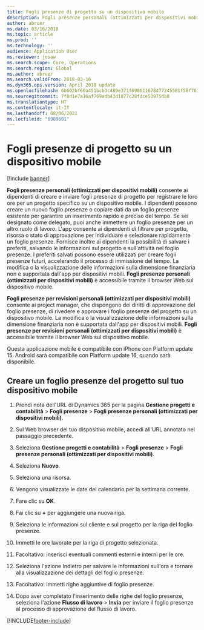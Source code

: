 ```yaml
---
title: Fogli presenze di progetto su un dispositivo mobile
description: Fogli presenze personali (ottimizzati per dispositivi mobili) consente ai dipendenti di creare e inviare fogli presenze di progetto per registrare le loro ore per un progetto specifico su un dispositivo mobile.
author: abruer
ms.date: 03/16/2018
ms.topic: article
ms.prod: ''
ms.technology: ''
audience: Application User
ms.reviewer: josaw
ms.search.scope: Core, Operations
ms.search.region: Global
ms.author: abruer
ms.search.validFrom: 2018-03-16
ms.dyn365.ops.version: April 2018 update
ms.openlocfilehash: 6b602bf60a451bcb3c489e371f698611678477245581f58f76145a4b846c7b8a
ms.sourcegitcommit: 7f8d1e7a16af769adb43d1877c28fdce53975db8
ms.translationtype: HT
ms.contentlocale: it-IT
ms.lasthandoff: 08/06/2021
ms.locfileid: "6989601"
---
```

# <a name="project-timesheets-on-a-mobile-device"></a>Fogli presenze di progetto su un dispositivo mobile

[!include [banner](../includes/banner.md)]

**Fogli presenze personali (ottimizzati per dispositivi mobili)** consente ai dipendenti di creare e inviare fogli presenze di progetto per registrare le loro ore per un progetto specifico su un dispositivo mobile. I dipendenti possono creare un nuovo foglio presenze o copiare dati da un foglio presenze esistente per garantire un inserimento rapido e preciso del tempo. Se sei designato come delegato, puoi anche immettere un foglio presenze per un altro ruolo di lavoro. L'app consente ai dipendenti di filtrare per progetto, risorsa o stato di approvazione per individuare e selezionare rapidamente un foglio presenze. Fornisce inoltre ai dipendenti la possibilità di salvare i preferiti, salvando le informazioni sul progetto e sull'attività nel foglio presenze. I preferiti salvati possono essere utilizzati per creare fogli presenze futuri, accelerando il processo di immissione del tempo. La modifica o la visualizzazione delle informazioni sulla dimensione finanziaria non è supportata dall'app per dispositivi mobili. **Fogli presenze personali (ottimizzati per dispositivi mobili)** è accessibile tramite il browser Web sul dispositivo mobile.

**Fogli presenze per revisioni personali (ottimizzati per dispositivi mobili)** consente ai project manager, che dispongono dei diritti di approvazione del foglio presenze, di rivedere e approvare i foglio presenze del progetto su un dispositivo mobile. La modifica o la visualizzazione delle informazioni sulla dimensione finanziaria non è supportata dall'app per dispositivi mobili. **Fogli presenze per revisioni personali (ottimizzati per dispositivi mobili)** è accessibile tramite il browser Web sul dispositivo mobile.

Questa applicazione mobile è compatibile con iPhone con Platform update 15.
Android sarà compatibile con Platform update 16, quando sarà disponibile.

## <a name="create-a-project-timesheet-on-your-mobile-device"></a>Creare un foglio presenze del progetto sul tuo dispositivo mobile

1.  Prendi nota dell'URL di Dynamics 365 per la pagina **Gestione progetti e contabilità** \> **Fogli presenze** \> **Fogli presenze personali (ottimizzati per dispositivi mobili)**.

2.  Sul Web browser del tuo dispositivo mobile, accedi all'URL annotato nel passaggio precedente.
 
3.  Seleziona **Gestione progetti e contabilità** \> **Fogli presenze** \> **Fogli presenze personali (ottimizzati per dispositivi mobili)**.

4.  Seleziona **Nuovo**.

5.  Seleziona una risorsa.

6.  Vengono visualizzate le date del calendario per la settimana corrente.

7.  Fare clic su **OK**.

8.  Fai clic su **+** per aggiungere una nuova riga.

9.  Seleziona le informazioni sul cliente e sul progetto per la riga del foglio presenze.

10. Immetti le ore lavorate per la riga di progetto selezionata.

11. Facoltativo: inserisci eventuali commenti esterni e interni per le ore.

12. Seleziona l'azione Indietro per salvare le informazioni sull'ora e tornare alla visualizzazione dei dettagli del foglio presenze.

13. Facoltativo: immetti righe aggiuntive di foglio presenze.

14. Dopo aver completato l'inserimento delle righe del foglio presenze, seleziona l'azione **Flusso di lavoro** \> **Invia** per inviare il foglio presenze al processo di approvazione del flusso di lavoro.


[!INCLUDE[footer-include](../includes/footer-banner.md)]